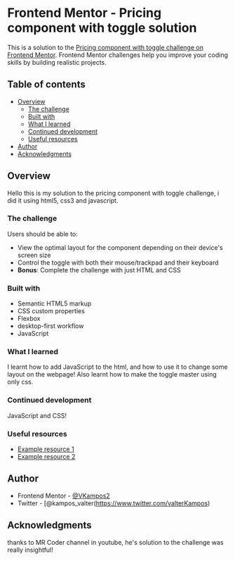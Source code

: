 # Frontend Mentor - Pricing component with toggle solution

This is a solution to the [Pricing component with toggle challenge on Frontend Mentor](https://www.frontendmentor.io/challenges/pricing-component-with-toggle-8vPwRMIC). Frontend Mentor challenges help you improve your coding skills by building realistic projects.

## Table of contents

- [Overview](#overview)
  - [The challenge](#the-challenge)
  - [Built with](#built-with)
  - [What I learned](#what-i-learned)
  - [Continued development](#continued-development)
  - [Useful resources](#useful-resources)
- [Author](#author)  
- [Acknowledgments](#acknowledgments)

## Overview
Hello this is my solution to the pricing component with toggle challenge, i did it using html5, css3 and javascript.

### The challenge

Users should be able to:

- View the optimal layout for the component depending on their device's screen size
- Control the toggle with both their mouse/trackpad and their keyboard
- **Bonus**: Complete the challenge with just HTML and CSS

### Built with

- Semantic HTML5 markup
- CSS custom properties
- Flexbox
- desktop-first workflow
- JavaScript

### What I learned

I learnt how to add JavaScript to the html, and how to use it to change some layout on the webpage!
Also learnt how to make the toggle master using only css.

### Continued development

JavaScript and CSS!

### Useful resources

- [Example resource 1](https://www.youtube.com/mrcode)
- [Example resource 2](https://www.w3schools.com/JavaScript)

## Author

- Frontend Mentor - [@VKampos2](https://www.frontendmentor.io/profile/yourusername)
- Twitter - [@kampos_valter(https://www.twitter.com/valterKampos)

## Acknowledgments

thanks to MR Coder channel in youtube, he's solution to the challenge was really insightful!
